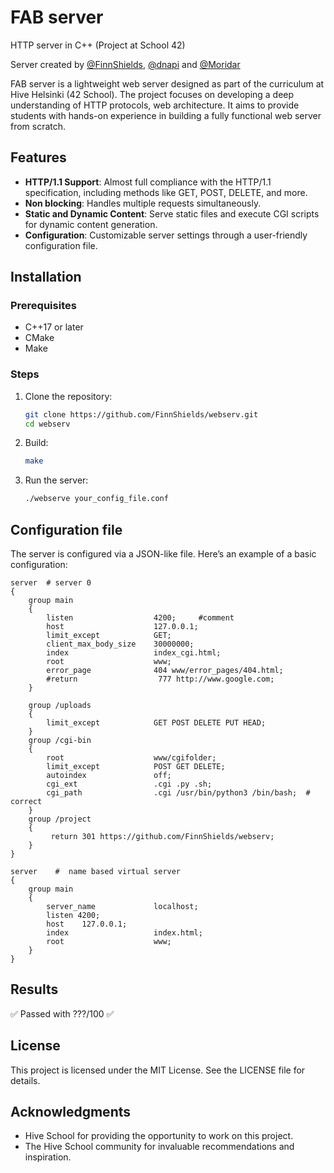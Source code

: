 # FAB server
HTTP server in C++ (Project at School 42)

Server created by [@FinnShields](https://github.com/FinnShields), [@dnapi](https://github.com/dnapi) and [@Moridar](https://github.com/Moridar)

FAB server is a lightweight web server designed as part of the curriculum at Hive Helsinki (42 School). The project focuses on developing a deep understanding of HTTP protocols, web architecture. It aims to provide students with hands-on experience in building a fully functional web server from scratch.

## Features

- **HTTP/1.1 Support**: Almost full compliance with the HTTP/1.1 specification, including methods like GET, POST, DELETE, and more.
- **Non blocking**: Handles multiple requests simultaneously.
- **Static and Dynamic Content**: Serve static files and execute CGI scripts for dynamic content generation.
- **Configuration**: Customizable server settings through a user-friendly configuration file.

## Installation

### Prerequisites

- C++17 or later
- CMake
- Make

### Steps

1. Clone the repository:
   ```bash
   git clone https://github.com/FinnShields/webserv.git
   cd webserv
   ```
2. Build:
    ``` bash 
    make
    ```
2. Run the server:
    ``` bash 
    ./webserve your_config_file.conf
    ```

## Configuration file

The server is configured via a JSON-like file. Here’s an example of a basic configuration:
```
server  # server 0
{
	group main
	{
		listen					4200;     #comment
		host					127.0.0.1;
		limit_except			GET;
		client_max_body_size	30000000;
		index					index_cgi.html;
		root					www;
		error_page				404 www/error_pages/404.html;
	    #return                  777 http://www.google.com;
	}

    group /uploads
    {
        limit_except            GET POST DELETE PUT HEAD;
    }
	group /cgi-bin
	{
		root					www/cgifolder;
		limit_except			POST GET DELETE;
		autoindex				off;
		cgi_ext					.cgi .py .sh;
		cgi_path				.cgi /usr/bin/python3 /bin/bash;  # correct
	}
    group /project
    {
         return 301 https://github.com/FinnShields/webserv;
    }
}

server    #  name based virtual server
{
	group main
	{
		server_name 			localhost;
		listen 4200;
        host    127.0.0.1;
		index					index.html;
		root					www;
	}
}
```

## Results

✅ Passed with ???/100 ✅

## License

This project is licensed under the MIT License. See the LICENSE file for details.

## Acknowledgments

- Hive School for providing the opportunity to work on this project.
- The  Hive School community for invaluable recommendations and inspiration.
 